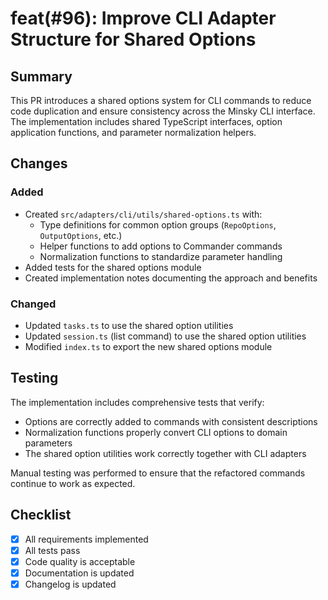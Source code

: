 # feat(#96): Improve CLI Adapter Structure for Shared Options

## Summary

This PR introduces a shared options system for CLI commands to reduce code duplication and ensure consistency across the Minsky CLI interface. The implementation includes shared TypeScript interfaces, option application functions, and parameter normalization helpers.

## Changes

### Added

- Created `src/adapters/cli/utils/shared-options.ts` with:
  - Type definitions for common option groups (`RepoOptions`, `OutputOptions`, etc.)
  - Helper functions to add options to Commander commands
  - Normalization functions to standardize parameter handling
- Added tests for the shared options module
- Created implementation notes documenting the approach and benefits

### Changed

- Updated `tasks.ts` to use the shared option utilities
- Updated `session.ts` (list command) to use the shared option utilities
- Modified `index.ts` to export the new shared options module

## Testing

The implementation includes comprehensive tests that verify:
- Options are correctly added to commands with consistent descriptions
- Normalization functions properly convert CLI options to domain parameters
- The shared option utilities work correctly together with CLI adapters

Manual testing was performed to ensure that the refactored commands continue to work as expected.

## Checklist

- [x] All requirements implemented
- [x] All tests pass
- [x] Code quality is acceptable
- [x] Documentation is updated
- [x] Changelog is updated
